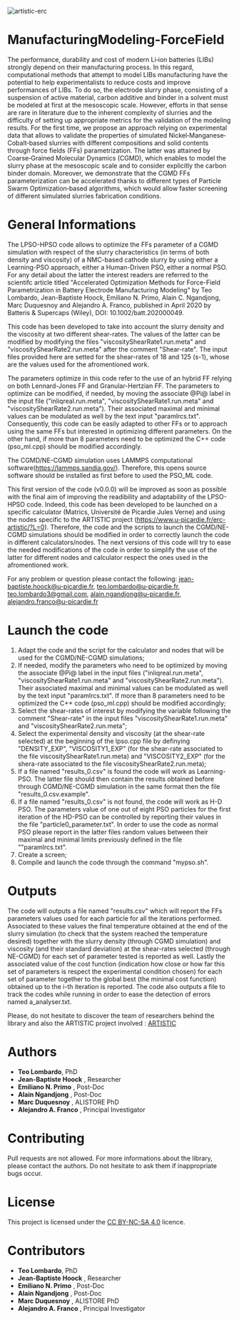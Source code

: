 ![artistic-erc](https://user-images.githubusercontent.com/50483699/107214721-9c558680-6a0a-11eb-9cab-19a2f3829127.png)

ManufacturingModeling-ForceField
========================================================

The performance, durability and cost of modern Li‐ion batteries (LIBs) strongly depend on their manufacturing process. In this regard, computational methods that attempt to model LIBs manufacturing have the potential to help experimentalists to reduce costs and improve performances of LIBs. To do so, the electrode slurry phase, consisting of a suspension of active material, carbon additive and binder in a solvent must be modeled at first at the mesoscopic scale. However, efforts in that sense are rare in literature due to the inherent complexity of slurries and the difficulty of setting up appropriate metrics for the validation of the modeling results. For the first time, we propose an approach relying on experimental data that allows to validate the properties of simulated Nickel‐Manganese‐Cobalt‐based slurries with different compositions and solid contents through force fields (FFs) parametrization. The latter was attained by Coarse‐Grained Molecular Dynamics (CGMD), which enables to model the slurry phase at the mesoscopic scale and to consider explicitly the carbon binder domain. Moreover, we demonstrate that the CGMD FFs parameterization can be accelerated thanks to different types of Particle Swarm Optimization‐based algorithms, which would allow faster screening of different simulated slurries fabrication conditions.

General Informations
========================================

The LPSO-HPSO code allows to optimize the FFs parameter of a CGMD simulation with respect of the slurry characteristics (in terms of both density and viscosity) of a NMC-based cathode slurry by using either a Learning-PSO approach, either a Human-Driven PSO, either a normal PSO. For any detail about the latter the interest readers are referred to the scientifc article titled "Accelerated Optimization Methods for Force-Field Parametrization in Battery Electrode Manufacturing Modeling" by Teo Lombardo, Jean-Baptiste Hoock, Emiliano N. Primo, Alain C. Ngandjong, Marc Duquesnoy and Alejandro A. Franco, published in April 2020 by Batteris & Supercaps (Wiley), DOI: 10.1002/batt.202000049.

This code has been developed to take into account the slurry density and the viscosity at two different shear-rates. 
The values of the latter can be modified by modifying the files "viscosityShearRate1.run.meta" and "viscosityShearRate2.run.meta" after the comment "Shear-rate". The input files provided here are setted for the shear-rates of 18 and 125 (s-1), whose are the values used for the afromentioned work.

The parameters optimize in this code refer to the use of an hybrid FF relying on both Lennard-Jones FF and Granular-Hertzian FF. The parameters to optimize can be modified, if needed, by moving the associate @Pi@ label in the input file ("inliqreal.run.meta", "viscosityShearRate1.run.meta" and "viscosityShearRate2.run.meta"). Their associated maximal and minimal values can be modulated as well by the text input "paramlrcs.txt". 
Consequently, this code can be easily adapted to other FFs or to approach using the same FFs but interested in optimizing different parameters.
On the other hand, if more than 8 parameters need to be optimized the C++ code (pso_ml.cpp) should be modified accordingly. 
 
The CGMD/NE-CGMD simulation uses LAMMPS computational software(https://lammps.sandia.gov/). Therefore, this opens source software should be installed as first before to used the PSO_ML code. 

This first version of the code (v0.0.0) will be improved as soon as possible with the final aim of improving the readibility and adaptability of the LPSO-HPSO code. Indeed, this code has been developed to be launched on a specific calculator (Matrics, Université de Picardie Jules Verne) and using the nodes specific to the ARTISTIC project (https://www.u-picardie.fr/erc-artistic/?L=0). Therefore, the code and the scripts to launch the CGMD/NE-CGMD simulations should be modified in order to correctly launch the code in different calculators/nodes. The next versions of this code will try to ease the needed modifications of the code in order to simplify the use of the latter for different nodes and calculator respect the ones used in the afromentioned work.

For any problem or question please contact the following: jean-baptiste.hoock@u-picardie.fr, teo.lombardo@u-picardie.fr, teo.lombardo3@gmail.com, alain.ngandjong@u-picardie.fr, alejandro.franco@u-picardie.fr


Launch the code
========================

1) Adapt the code and the script for the calculator and nodes that will be used for the CGMD/NE-CGMD simulations;
2) If needed, modify the parameters who need to be optimized by moving the associate @Pi@ label in the input files ("inliqreal.run.meta", "viscosityShearRate1.run.meta" and "viscosityShearRate2.run.meta"). Their associated maximal and minimal values can be modulated as well by the text input "paramlrcs.txt". If more than 8 parameters need to be optimized the C++ code (pso_ml.cpp) should be modified accordingly;
3) Select the shear-rates of interest by modifying the variable following the comment "Shear-rate" in the input files "viscosityShearRate1.run.meta" and "viscosityShearRate2.run.meta";
4) Select the experimental density and viscosity (at the shear-rate selected) at the beginning of the lpso.cpp file by definying "DENSITY_EXP", "VISCOSITY1_EXP" (for the shear-rate associated to the file viscosityShearRate1.run.meta) and "VISCOSITY2_EXP" (for the shera-rate associated to the file viscosityShearRate2.run.meta);
5) If a file named "results_0.csv" is found the code will work as Learning-PSO. The latter file should then contain the results obtained before through CGMD/NE-CGMD simulation in the same format then the file "results_0.csv.example".
6) If a file named "results_0.csv" is not found, the code will work as H-D PSO. The parameters value of one out of eight PSO particles for the first iteration of the HD-PSO can be controlled by reporting their values in the file "particle0_parameter.txt". In order to use the code as normal PSO please report in the latter files random values between their maximal and minimal limits previously defined in the file ""paramlrcs.txt".
7) Create a screen;
8) Compile and launch the code through the command "mypso.sh".


Outputs
=============================================

The code will outputs a file named "results.csv" which will report the FFs parameters values used for each particle for all the iterations performed. Associated to these values the final temperature obtained at the end of the slurry simulation (to check that the system reached the temperature desired) together with the slurry density (through CGMD simulation) and viscosity (and their standard deviation) at the shear-rates selected (through NE-CGMD) for each set of parameter tested is reported as well. Lastly the associated value of the cost function (indication how close or how far this set of parameters is respect the experimental condition chosen) for each set of parameter together to the global best (the minimal cost function) obtained up to the i-th iteration is reported.
The code also outputs a file to track the codes while running in order to ease the detection of errors named a_analyser.txt.

Please, do not hesitate to discover the team of researchers behind the library and also the ARTISTIC project involved : [ARTISTIC](https://www.u-picardie.fr/erc-artistic/?L=0)

 Authors
 ========================================================
  - **Teo Lombardo**, PhD
  - **Jean-Baptiste Hoock** , Researcher
  - **Emiliano N. Primo** , Post-Doc
  - **Alain Ngandjong** , Post-Doc
  - **Marc Duquesnoy** , ALISTORE PhD
  - **Alejandro A. Franco** , Principal Investigator
  
 Contributing 
========================================================


 Pull requests are not allowed. For more informations about the library, please contact the authors. Do not hesitate to ask them if inappropriate bugs occur.
 
 License
========================================================

This project is licensed under the [CC BY-NC-SA 4.0](https://creativecommons.org/licenses/by-nc-sa/4.0/) licence.


 Contributors
========================================================
  - **Teo Lombardo**, PhD
  - **Jean-Baptiste Hoock** , Researcher
  - **Emiliano N. Primo** , Post-Doc
  - **Alain Ngandjong** , Post-Doc
  - **Marc Duquesnoy** , ALISTORE PhD
  - **Alejandro A. Franco** , Principal Investigator




